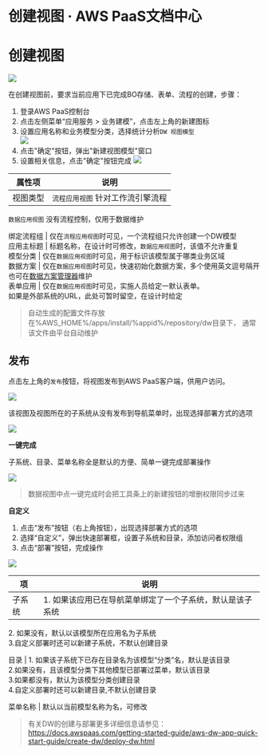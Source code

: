 # 创建视图 · AWS PaaS文档中心

# 创建视图

[![](https://docs.awspaas.com/user-manual/aws-pass-console-user-manual-dw-vue3.0-64ga/operation/createDW.gif)](<../operation/createDW.gif>)

在创建视图前，要求当前应用下已完成BO存储、表单、流程的创建，步骤：

  1. 登录AWS PaaS控制台
  2. 点击左侧菜单“应用服务 > 业务建模”，点击左上角的新建图标
  3. 设置应用名称和业务模型分类，选择统计分析`DW 视图模型`  
[![](https://docs.awspaas.com/user-manual/aws-pass-console-user-manual-dw-vue3.0-64ga/new_dw/8.png)](<8.png>)
  4. 点击"确定"按钮，弹出"新建视图模型"窗口
  5. 设置相关信息，点击"确定"按钮完成 [![](https://docs.awspaas.com/user-manual/aws-pass-console-user-manual-dw-vue3.0-64ga/new_dw/9.png)](<9.png>)

属性项 | 说明  
---|---  
视图类型 | `流程应用视图` 针对工作流引擎流程  
`数据应用视图` 没有流程控制，仅用于数据维护  
  
绑定流程组 | 仅在`流程应用视图`时可见，一个流程组只允许创建一个DW模型  
应用主标题 | 标题名称，在设计时可修改，`数据应用视图`时，该值不允许重复  
模型分类 | 仅在`数据应用视图`时可见，用于标识该模型属于哪类业务区域  
数据方案 | 仅在`数据应用视图`时可见，快速初始化数据方案，多个使用英文逗号隔开  
也可在[数据方案管理器](<../manager_data>)维护  
表单应用 | 仅在`数据应用视图`时可见，实施人员给定一默认表单。  
如果是外部系统的URL，此处可暂时留空，在设计时给定  
  
> 自动生成的配置文件存放在%AWS_HOME%/apps/install/%appid%/repository/dw目录下， 通常该文件由平台自动维护

## 发布

点击左上角的`发布`按钮，将视图发布到AWS PaaS客户端，供用户访问。

[![](https://docs.awspaas.com/user-manual/aws-pass-console-user-manual-dw-vue3.0-64ga/new_dw/9-2.png)](<9-2.png>)

该视图及视图所在的子系统从没有发布到导航菜单时，出现选择部署方式的选项

[![](https://docs.awspaas.com/user-manual/aws-pass-console-user-manual-dw-vue3.0-64ga/new_dw/9-3.png)](<9-3.png>)

**一键完成**

子系统、目录、菜单名称全是默认的方便、简单一键完成部署操作

[![](https://docs.awspaas.com/user-manual/aws-pass-console-user-manual-dw-vue3.0-64ga/new_dw/9-4.png)](<9-4.png>)

> 数据视图中点一键完成时会把工具条上的新建按钮的增删权限同步过来

**自定义**

  1. 点击“发布”按钮（右上角按钮），出现选择部署方式的选项
  2. 选择“自定义”，弹出快速部署框，设置子系统和目录，添加访问者权限组
  3. 点击“部署”按钮，完成操作

[![](https://docs.awspaas.com/user-manual/aws-pass-console-user-manual-dw-vue3.0-64ga/new_dw/9-5.png)](<9-5.png>)

项 | 说明  
---|---  
子系统 | 1\. 如果该应用已在导航菜单绑定了一个子系统，默认是该子系统  
2\. 如果没有，默认以该模型所在应用名为子系统  
3.自定义部署时还可以新建子系统，不默认创建目录   
  
目录 | 1\. 如果该子系统下已存在目录名为该模型“分类”名，默认是该目录  
2.如果没有，且该模型分类下其他模型已部署过菜单，默认该目录  
3.如果都没有，默认为该模型分类创建目录  
4.自定义部署时还可以新建目录,不默认创建目录   
  
菜单名称 | 默认以当前模型名称为名，可修改  
  
> 有关DW的创建与部署更多详细信息请参见：<https://docs.awspaas.com/getting-started-guide/aws-dw-app-quick-start-guide/create-dw/deploy-dw.html>